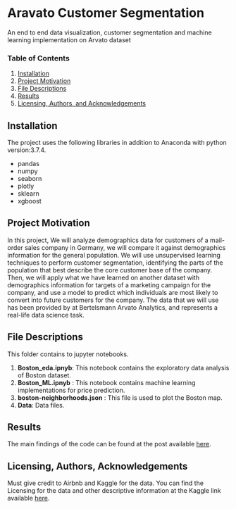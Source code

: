 # Aravato Customer Segmentation
An end to end data visualization, customer segmentation and machine learning implementation on Arvato dataset

### Table of Contents

1. [Installation](#installation)
2. [Project Motivation](#motivation)
3. [File Descriptions](#files)
4. [Results](#results)
5. [Licensing, Authors, and Acknowledgements](#licensing)

## Installation <a name="installation"></a>
The project uses the following libraries in addition to Anaconda with python version:3.7.4.
- pandas
- numpy
- seaborn
- plotly
- sklearn
- xgboost
## Project Motivation <a name="motivation"></a>
In this project, We will analyze demographics data for customers of a mail-order sales company in Germany, we will compare it against demographics information for the general population. We will use unsupervised learning techniques to perform customer segmentation, identifying the parts of the population that best describe the core customer base of the company. Then, we will apply what we have learned on another dataset with demographics information for targets of a marketing campaign for the company, and use a model to predict which individuals are most likely to convert into future customers for the company. The data that we will use has been provided by at Bertelsmann Arvato Analytics, and represents a real-life data science task.

## File Descriptions <a name="files"></a>
This folder contains to jupyter notebooks.
1. **Boston_eda.ipnyb**: This notebook contains the exploratory data analysis of Boston dataset.
2. **Boston_ML.ipnyb** : This notebook contains machine learning implementations for price prediction.
3. **boston-neighborhoods.json** : This file is used to plot the Boston map.
4. **Data**: Data files.

## Results <a name="results"></a>
The main findings of the code can be found at the post available [here](https://medium.com/@sanketg186/insights-into-the-boston-airbnb-29eabcc20ba7).
## Licensing, Authors, Acknowledgements <a name="licensing"></a>
Must give credit to Airbnb and Kaggle for the data. You can find the Licensing for the data and other descriptive information at the Kaggle link available [here](https://www.kaggle.com/airbnb/boston).
